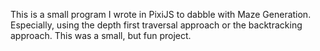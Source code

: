 This is a small program I wrote in PixiJS to dabble with Maze Generation. Especially, using the depth first traversal approach or the backtracking approach. This was a small, but fun project.

